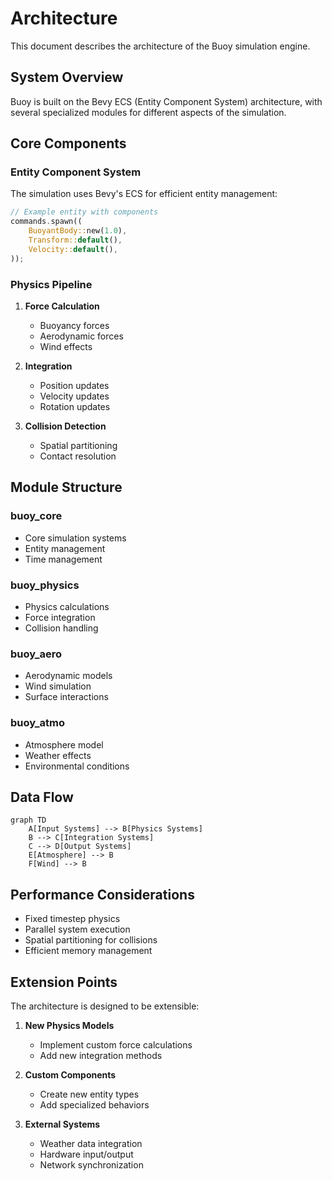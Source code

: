 # Architecture

This document describes the architecture of the Buoy simulation engine.

## System Overview

Buoy is built on the Bevy ECS (Entity Component System) architecture, with several specialized modules for different aspects of the simulation.

## Core Components

### Entity Component System

The simulation uses Bevy's ECS for efficient entity management:

```rust
// Example entity with components
commands.spawn((
    BuoyantBody::new(1.0),
    Transform::default(),
    Velocity::default(),
));
```

### Physics Pipeline

1. **Force Calculation**
   - Buoyancy forces
   - Aerodynamic forces
   - Wind effects

2. **Integration**
   - Position updates
   - Velocity updates
   - Rotation updates

3. **Collision Detection**
   - Spatial partitioning
   - Contact resolution

## Module Structure

### buoy_core
- Core simulation systems
- Entity management
- Time management

### buoy_physics
- Physics calculations
- Force integration
- Collision handling

### buoy_aero
- Aerodynamic models
- Wind simulation
- Surface interactions

### buoy_atmo
- Atmosphere model
- Weather effects
- Environmental conditions

## Data Flow

```mermaid
graph TD
    A[Input Systems] --> B[Physics Systems]
    B --> C[Integration Systems]
    C --> D[Output Systems]
    E[Atmosphere] --> B
    F[Wind] --> B
```

## Performance Considerations

- Fixed timestep physics
- Parallel system execution
- Spatial partitioning for collisions
- Efficient memory management

## Extension Points

The architecture is designed to be extensible:

1. **New Physics Models**
   - Implement custom force calculations
   - Add new integration methods

2. **Custom Components**
   - Create new entity types
   - Add specialized behaviors

3. **External Systems**
   - Weather data integration
   - Hardware input/output
   - Network synchronization 